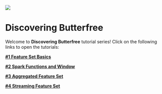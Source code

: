 ![](https://66.media.tumblr.com/tumblr_macyx8VqU11rfjowdo1_500.gif)

# Discovering Butterfree

Welcome to **Discovering Butterfree** tutorial series! Click on the following links to open the tutorials:

**[#1 Feature Set Basics](https://github.com/quintoandar/butterfree/blob/472d681c799895ab37ffd2fbb27c1fe8dc95a4a5/examples/simple_feature_set/simple_feature_set.ipynb)**

**[#2 Spark Functions and Window](https://github.com/quintoandar/butterfree/blob/472d681c799895ab37ffd2fbb27c1fe8dc95a4a5/examples/spark_function_and_window/spark_function_and_window.ipynb)**

**[#3 Aggregated Feature Set](https://github.com/quintoandar/butterfree/blob/472d681c799895ab37ffd2fbb27c1fe8dc95a4a5/examples/aggregated_feature_set/aggregated_feature_set.ipynb)**

**[#4 Streaming Feature Set](https://github.com/quintoandar/butterfree/blob/472d681c799895ab37ffd2fbb27c1fe8dc95a4a5/examples/streaming_feature_set/streaming_feature_set.ipynb)**
